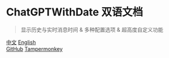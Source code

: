 # ChatGPTWithDate 双语文档

> 显示历史与实时消息时间 & 多种配置选项 & 超高度自定义功能

[中文](README)
[English](md/en.md) <br/>
[GitHub](https://github.com/jiang-taibai/chatgpt-with-date)
[Tampermonkey](https://greasyfork.org/en/scripts/493949-chatgpt-with-date)